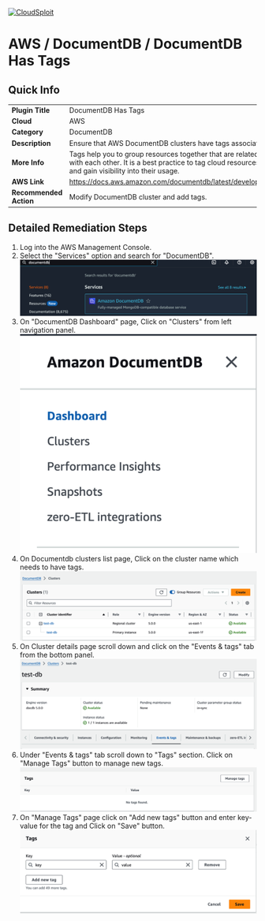 [![CloudSploit](https://cloudsploit.com/img/logo-new-big-text-100.png "CloudSploit")](https://cloudsploit.com)

# AWS / DocumentDB / DocumentDB Has Tags

## Quick Info

| | |
|-|-|
| **Plugin Title** | DocumentDB Has Tags |
| **Cloud** | AWS |
| **Category** | DocumentDB |
| **Description** | Ensure that AWS DocumentDB clusters have tags associated. |
| **More Info** | Tags help you to group resources together that are related to or associated with each other. It is a best practice to tag cloud resources to better organize and gain visibility into their usage. |
| **AWS Link** | https://docs.aws.amazon.com/documentdb/latest/developerguide/tagging.html |
| **Recommended Action** | Modify DocumentDB cluster and add tags. |

## Detailed Remediation Steps 
1. Log into the AWS Management Console.
2. Select the "Services" option and search for "DocumentDB".</br> <img src="/resources/aws/documentdb/docdb-has-tags/step2.png"/>
3. On "DocumentDB Dashboard" page, Click on "Clusters" from left navigation panel.</br> <img src="/resources/aws/documentdb/docdb-has-tags/step3.png"/>
4. On Documentdb clusters list page, Click on the cluster name which needs to have tags.</br> <img src="/resources/aws/documentdb/docdb-has-tags/step4.png"/>
5. On Cluster details page scroll down and click on the "Events & tags" tab from the bottom panel.</br> <img src="/resources/aws/documentdb/docdb-has-tags/step5.png"/>
6. Under "Events & tags" tab scroll down to "Tags" section. Click on "Manage Tags" button to manage new tags.</br> <img src="/resources/aws/documentdb/docdb-has-tags/step6.png"/>
7. On "Manage Tags" page click on "Add new tags" button and enter key-value for the tag and Click on "Save" button.</br> <img src="/resources/aws/documentdb/docdb-has-tags/step7.png"/> 
